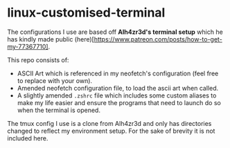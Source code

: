 # linux-customised-terminal

The configurations I use are based off **Alh4zr3d's terminal setup** which he has kindly made public (here)[https://www.patreon.com/posts/how-to-get-my-77367710].

This repo consists of:
- ASCII Art which is referenced in my neofetch's configuration (feel free to replace with your own).
- Amended neofetch configuration file, to load the ascii art when called.
- A slightly amended `.zshrc` file which includes some custom aliases to make my life easier and ensure the programs that need to launch do so when the terminal is opened.

The tmux config I use is a clone from Alh4zr3d and only has directories changed to reflect my environment setup. For the sake of brevity it is not included here.
